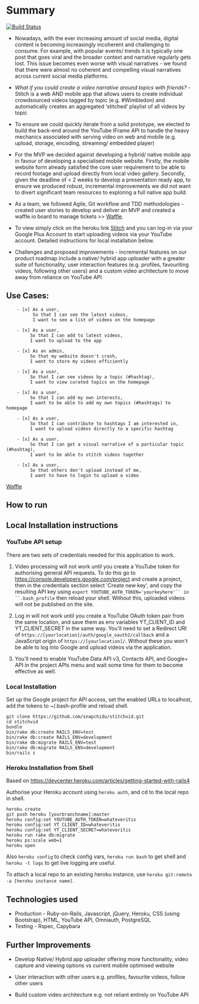Summary
=================

[![Build Status](https://travis-ci.org/snapchidu/stitchvid.svg?branch=develop)](https://travis-ci.org/snapchidu/stitchvid)

* Nowadays, with the ever increasing amount of social media, digital content is becoming increasingly incoherent and challenging to consume. For example, with popular events/ trends it is typically one post that goes viral and the broader context and narrative regularly gets lost.  This issue becomes even worse with visual narratives - we found that there were almost no coherent and compelling visual narratives across current social media platforms.

* *What if you could create a video narrative around topics with friends?* - Stitch is a web AND mobile app that allows users to create individual crowdsourced videos tagged by topic (e.g. #Wimbledon) and automatically creates an aggregated ‘stitched’
playlist of all videos by topic

* To ensure we could quickly iterate from a solid prototype, we elected to build the back-end around the YouTube IFrame API to handle the heavy mechanics associated with serving video on web and mobile (e.g. upload, storage, encoding, streaming/ embedded player)

* For the MVP we decided against developing a hybrid/ native mobile app in favour of developing a specialised mobile website. Firstly, the mobile website form already satisfied the core user requirement to be able to record footage and upload directly from local video gallery. Secondly, given the deadline of < 2 weeks to develop a presentation ready app, to ensure we produced robust, incremental improvements we did not want to divert significant team resources to exploring a full native app build.

* As a team, we followed Agile, Git workflow and TDD methodologies - created user stories to develop and deliver an MVP and created a waffle.io board to manage tickets >> [Waffle](https://waffle.io/snapchidu/stitchvid).

* To view simply click on the heroku link [Stitch](http://stitchvid.herokuapp.com/) and you can log-in via your Google Plus Account to start uploading videos via your YouTube account. Detailed instructions for local installation below.

* Challenges and proposed improvements - incremental features on our product roadmap include a native/ hybrid app uploader with a greater suite of functionality, user interaction features (e.g. profiles, favouriting videos, following other users) and a custom video architecture to move away from reliance on YouTube API

Use Cases:
-------

```
    - [x] As a user,
          So that I can see the latest videos,
          I want to see a list of videos on the homepage

    - [x] As a user,
         So that I can add to latest videos,
         I want to upload to the app

    - [x] As an admin,
         So that my website doesn't crash,
         I want to store my videos efficiently

    - [x] As a user,
         So that I can see videos by a topic (#hashtag),
         I want to view curated topics on the homepage

    - [x] As a user,
         So that I can add my own interests,
         I want to be able to add my own topics (#hashtags) to homepage

    - [x] As a user,
         So that I can contribute to hashtags I am interested in,
         I want to upload videos directly to a specific hashtag

    - [x] As a user,
         So that I can get a visual narrative of a particular topic (#hashtag),
         I want to be able to stitch videos together

    - [x] As a user,
         So that others don't upload instead of me,
         I want to have to login to upload a video
```

[Waffle](https://waffle.io/snapchidu/stitchvid)

How to run
----

## Local Installation instructions

### YouTube API setup

There are two sets of credentials needed for this application to work.

1) Video processing will not work until you create a YouTube token for authorising general API requests.
To do this go to https://console.developers.google.com/project and create a project,
then in the credentials section select 'Create new key', and copy the resulting
API key using `export YOUTUBE_AUTH_TOKEN='yourkeyhere'`` in ``.bash_profile` then
reload your shell. Without this, uploaded videos will not be published on the site.

2) Log in will not work until you create a YouTube OAuth token pair from the same location, and save
them as env variables YT_CLIENT_ID and YT_CLIENT_SECRET in the same way. You'll need to set a Redirect URI of `https://[yourlocation]/auth/google_oauth2/callback` and a JavaScript origin of `https://[yourlocation]/`. Without
these you won't be able to log into Google and upload videos via the application.

3) You'll need to enable YouTube Data API v3, Contacts API, and Google+ API in the project APIs menu and wait some time for them to become effective as well.

### Local Installation

Set up the Google project for API access, set the enabled URLs to localhost, add the tokens to ~/.bash-profile and reload shell.
```
git clone https://github.com/snapchidu/stitchvid.git
cd stitchvid
bundle
bin/rake db:create RAILS_ENV=test
bin/rake db:create RAILS_ENV=development
bin/rake db:migrate RAILS_ENV=test
bin/rake db:migrate RAILS_ENV=development
bin/rails s
```

### Heroku Installation from Shell

Based on https://devcenter.heroku.com/articles/getting-started-with-rails4

Authorise your Heroku account using `heroku auth`, and cd to the local repo in shell.
```
heroku create
git push heroku [yourbranchname]:master
heroku config:set YOUTUBE_AUTH_TOKEN=whateveritis
heroku config:set YT_CLIENT_ID=whateveritis
heroku config:set YT_CLIENT_SECRET=whateveritis
heroku run rake db:migrate
heroku ps:scale web=1
heroku open
```

Also `heroku config` to check config vars, `heroku run bash` to get shell and `heroku -t logs` to get live logging are useful.

To attach a local repo to an existing heroku instance, use `heroku git:remote -a [heroku instance name]`.

Technologies used
----

* Production - Ruby-on-Rails, Javascript, jQuery, Heroku, CSS (using Bootstrap), HTML, YouTube API, Omniauth, PostgreSQL
* Testing - Rspec, Capybara

Further Improvements
----

*  Develop Native/ Hybrid app uploader offering more functionality, video capture and viewing options vs current mobile optimised website

*  User interaction with other users e.g. profiles, favourite videos, follow other users

*  Build custom video architecture e.g. not reliant entirely on YouTube API
